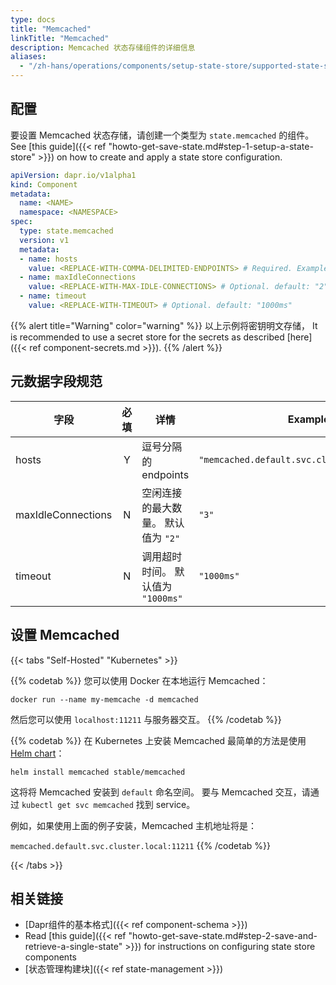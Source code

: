 ```yaml
---
type: docs
title: "Memcached"
linkTitle: "Memcached"
description: Memcached 状态存储组件的详细信息
aliases:
  - "/zh-hans/operations/components/setup-state-store/supported-state-stores/setup-memcached/"
---
```


## 配置

要设置 Memcached 状态存储，请创建一个类型为 `state.memcached` 的组件。 See [this guide]({{< ref "howto-get-save-state.md#step-1-setup-a-state-store" >}}) on how to create and apply a state store configuration.

```yaml
apiVersion: dapr.io/v1alpha1
kind: Component
metadata:
  name: <NAME>
  namespace: <NAMESPACE>
spec:
  type: state.memcached
  version: v1
  metadata:
  - name: hosts
    value: <REPLACE-WITH-COMMA-DELIMITED-ENDPOINTS> # Required. Example: "memcached.default.svc.cluster.local:11211"
  - name: maxIdleConnections
    value: <REPLACE-WITH-MAX-IDLE-CONNECTIONS> # Optional. default: "2"
  - name: timeout
    value: <REPLACE-WITH-TIMEOUT> # Optional. default: "1000ms"
```

{{% alert title="Warning" color="warning" %}}
以上示例将密钥明文存储， It is recommended to use a secret store for the secrets as described [here]({{< ref component-secrets.md >}}).
{{% /alert %}}

## 元数据字段规范

| 字段                 | 必填 | 详情                      | Example                                       |
| ------------------ |:--:| ----------------------- | --------------------------------------------- |
| hosts              | Y  | 逗号分隔的 endpoints         | `"memcached.default.svc.cluster.local:11211"` |
| maxIdleConnections | N  | 空闲连接的最大数量。 默认值为 `"2"`   | `"3"`                                         |
| timeout            | N  | 调用超时时间。 默认值为 `"1000ms"` | `"1000ms"`                                    |

## 设置 Memcached

{{< tabs "Self-Hosted" "Kubernetes" >}}

{{% codetab %}}
您可以使用 Docker 在本地运行 Memcached：

```
docker run --name my-memcache -d memcached
```

然后您可以使用 `localhost:11211` 与服务器交互。
{{% /codetab %}}

{{% codetab %}}
在 Kubernetes 上安装 Memcached 最简单的方法是使用 [Helm chart](https://github.com/helm/charts/tree/master/stable/memcached)：

```
helm install memcached stable/memcached
```

这将将 Memcached 安装到 `default` 命名空间。 要与 Memcached 交互，请通过 `kubectl get svc memcached` 找到 service。

例如，如果使用上面的例子安装，Memcached 主机地址将是：

`memcached.default.svc.cluster.local:11211`
{{% /codetab %}}

{{< /tabs >}}

## 相关链接
- [Dapr组件的基本格式]({{< ref component-schema >}})
- Read [this guide]({{< ref "howto-get-save-state.md#step-2-save-and-retrieve-a-single-state" >}}) for instructions on configuring state store components
- [状态管理构建块]({{< ref state-management >}})
